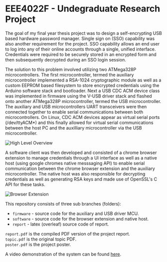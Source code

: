 # EEE4022F - Undegraduate Research Project

The goal of my final year thesis project was to design a self-encrypting USB based hardware password manager. Single sign on (SSO) capability was also another requirement for the project. SSO capability allows an end user to log into any of their online accounts through a single, unified interface. Credentials were required to be securely stored in an encrypted form and then subsequently decrypted during an SSO login session. 

The solution to this problem involved utilizing two ATMega328P microcontrollers. The first microcontroller, termed the auxiliary microcontroller implemented a RSA-1024 cryptographic module as well as a custom EEPROM based filesystem to store encrypted credentials using the Arduino software stack and bootloader. Next a USB CDC ACM device class was implemented in firmware using the V-USB driver stack and flashed onto another ATMega328P microcontroller, termed the USB microcontroller. The auxiliary and USB microcontrollers UART transceivers were then connected together to enable serial communications between both microcontrollers. On Linux, CDC ACM devices appear as virtual serial ports (/dev/ttyACM*) and this finally allowed for virtual serial communications between the host PC and the auxilliary microcontroller via the USB microcontroller.

![High Level Overview](https://raw.githubusercontent.com/lunarjournal/research/main/images/HL.png)


A software client was then developed and consisted of a chrome browser extension to manage credentials through a UI interface as well as a native host (using google chromes native messsaging API) to enable serial communication between the chrome browser extension and the auxiliary microcontroller. The native host was also responsible for decrypting credentials as well as generating RSA keys and made use of OpenSSL's C API for these tasks. 

![Browser Extension](https://raw.githubusercontent.com/lunarjournal/research/main/images/DE.png)

This repository consists of three sub branches (folders):
* `firmware` - source code for the auxiliary and USB driver MCU.
* `software` - source code for the browser extension and native host.
* `report` - latex (overleaf) source code of report.

`report.pdf` is the compiled PDF version of the project report.</br>
`topic.pdf` is the original topic PDF.</br>
`poster.pdf` is the project poster.</br>

A video demonstration of the system can be found [here](https://www.youtube.com/watch?v=u4TFHCfZJ7M).
